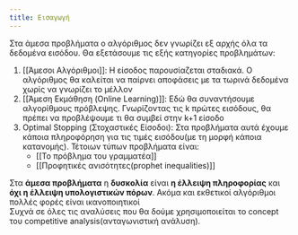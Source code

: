 ```yaml
---
title: Εισαγωγή
---
```


Στα άμεσα προβλήματα ο αλγόριθμος δεν γνωρίζει εξ αρχής όλα τα δεδομένα εισόδου. Θα εξετάσουμε τις εξής κατηγορίες προβλημάτων:

1. [[Άμεσοι Αλγόριθμοι]]: Η είσοδος παρουσίαζεται σταδιακά. Ο αλγόριθμος θα καλείται να παίρνει αποφάσεις με τα τωρινά δεδομένα χωρίς να γνωρίζει το μέλλον
2. [[Άμεση Εκμάθηση (Online Learning)]]: Εδώ θα συναντήσουμε αλγορίθμους πρόβλεψης. Γνωρίζοντας τις k πρώτες εισόδους, θα πρέπει να προβλέψουμε τι θα συμβεί στην k+1 είσοδο
3. Optimal Stopping (Στοχαστικές Είσοδοι): Στα προβλήματα αυτά έχουμε κάποια πληροφόρηση για τις τιμές εισόδου(με τη μορφή κάποια κατανομής). Τέτοιων τύπων προβλήματα είναι:
	-  [[Το πρόβλημα του γραμματέα]]
	- [[Προφητικές ανισότητες(prophet inequalities)]]

Στα **άμεσα προβλήματα** η **δυσκολία** είναι **η έλλειψη πληροφορίας** και **όχι η έλλειψη υπολογιστικών πόρων**. Ακόμα και εκθετικοί αλγόριθμοι πολλές φορές είναι ικανοποιητικοί
\
Συχνά σε όλες τις αναλύσεις που θα δούμε χρησιμοποιείται τo concept του competitive analysis(ανταγωνιστική ανάλυση). 